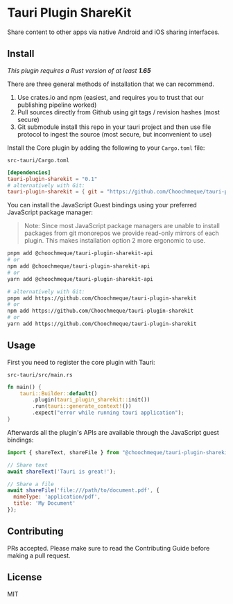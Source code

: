 # Tauri Plugin ShareKit

Share content to other apps via native Android and iOS sharing interfaces.

## Install

_This plugin requires a Rust version of at least **1.65**_

There are three general methods of installation that we can recommend.

1. Use crates.io and npm (easiest, and requires you to trust that our publishing pipeline worked)
2. Pull sources directly from Github using git tags / revision hashes (most secure)
3. Git submodule install this repo in your tauri project and then use file protocol to ingest the source (most secure, but inconvenient to use)

Install the Core plugin by adding the following to your `Cargo.toml` file:

`src-tauri/Cargo.toml`

```toml
[dependencies]
tauri-plugin-sharekit = "0.1"
# alternatively with Git:
tauri-plugin-sharekit = { git = "https://github.com/Choochmeque/tauri-plugin-sharekit" }
```

You can install the JavaScript Guest bindings using your preferred JavaScript package manager:

> Note: Since most JavaScript package managers are unable to install packages from git monorepos we provide read-only mirrors of each plugin. This makes installation option 2 more ergonomic to use.

<!-- Add the branch for installations using git! -->

```sh
pnpm add @choochmeque/tauri-plugin-sharekit-api
# or
npm add @choochmeque/tauri-plugin-sharekit-api
# or
yarn add @choochmeque/tauri-plugin-sharekit-api

# alternatively with Git:
pnpm add https://github.com/Choochmeque/tauri-plugin-sharekit
# or
npm add https://github.com/Choochmeque/tauri-plugin-sharekit
# or
yarn add https://github.com/Choochmeque/tauri-plugin-sharekit
```

## Usage

First you need to register the core plugin with Tauri:

`src-tauri/src/main.rs`

```rust
fn main() {
    tauri::Builder::default()
        .plugin(tauri_plugin_sharekit::init())
        .run(tauri::generate_context!())
        .expect("error while running tauri application");
}
```

Afterwards all the plugin's APIs are available through the JavaScript guest bindings:

```javascript
import { shareText, shareFile } from "@choochmeque/tauri-plugin-sharekit-api";

// Share text
await shareText('Tauri is great!');

// Share a file
await shareFile('file:///path/to/document.pdf', {
  mimeType: 'application/pdf',
  title: 'My Document'
});
```

## Contributing

PRs accepted. Please make sure to read the Contributing Guide before making a pull request.

## License

MIT